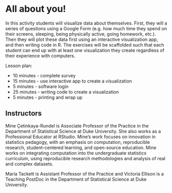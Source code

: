 # All about you!

In this activity students will visualize data about themselves. First, they will a series of questions using a Google Form (e.g. how much time they spend on their screens, sleeping, being physically active, going homework, etc.). Then they will plot these data first using an interactive visualization app, and then writing code in R. The exercises will be scaffolded such that each student can end up with at least one visualization they create regardless of their experience with computers.

Lesson plan:

- 10 minutes - complete survey
- 15 minutes - use interactive app to create a visualization
- 5 minutes - software login
- 25 minutes - writing code to create a visualization
- 5 minutes - printing and wrap up

## Instructors

Mine Çetinkaya-Rundel is Associate Professor of the Practice in the Department of Statistical Science at Duke University. She also works as a Professional Educator at RStudio. Mine’s work focuses on innovation in statistics pedagogy, with an emphasis on computation, reproducible research, student-centered learning, and open-source education. Mine works on integrating computation into the undergraduate statistics curriculum, using reproducible research methodologies and analysis of real and complex datasets. 

Maria Tackett is Assistant Professor of the Practice and Victoria Ellison is a Teaching PostDoc in the Department of Statistical Science at Duke University.


